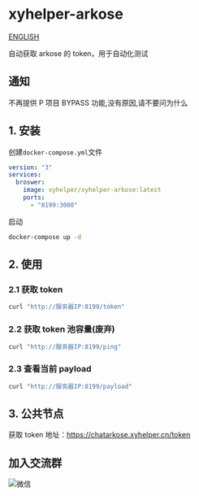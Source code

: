 # xyhelper-arkose

[ENGLISH](README_EN.md)

自动获取 arkose 的 token，用于自动化测试

## 通知

不再提供 P 项目 BYPASS 功能,没有原因,请不要问为什么

## 1. 安装

创建`docker-compose.yml`文件

```yaml
version: "3"
services:
  broswer:
    image: xyhelper/xyhelper-arkose:latest
    ports:
      - "8199:3000"
```

启动

```bash
docker-compose up -d
```

## 2. 使用

### 2.1 获取 token

```bash
curl "http://服务器IP:8199/token"
```

### 2.2 获取 token 池容量(废弃)

```bash
curl "http://服务器IP:8199/ping"
```

### 2.3 查看当前 payload

```bash
curl "http://服务器IP:8199/payload"
```

## 3. 公共节点

获取 token 地址：https://chatarkose.xyhelper.cn/token

## 加入交流群

![微信](https://xyhelper.cn/xyhelperkf.png)
